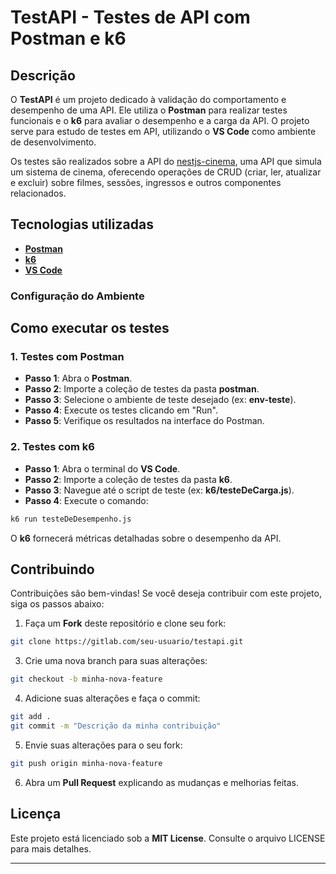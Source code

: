 # TestAPI - Testes de API com Postman e k6

## Descrição

O **TestAPI** é um projeto dedicado à validação do comportamento e desempenho de uma API. Ele utiliza o **Postman** para realizar testes funcionais e o **k6** para avaliar o desempenho e a carga da API. O projeto serve para estudo de testes em API, utilizando o **VS Code** como ambiente de desenvolvimento.

Os testes são realizados sobre a API do [nestjs-cinema](https://github.com/juniorschmitz/nestjs-cinema/tree/main), uma API que simula um sistema de cinema, oferecendo operações de CRUD (criar, ler, atualizar e excluir) sobre filmes, sessões, ingressos e outros componentes relacionados.

## Tecnologias utilizadas

- **[Postman](https://www.postman.com/)**
- **[k6](https://k6.io/)**
- **[VS Code](https://code.visualstudio.com/)**

### Configuração do Ambiente

## Como executar os testes

### 1. Testes com Postman

- **Passo 1**: Abra o **Postman**.
- **Passo 2**: Importe a coleção de testes da pasta **postman**.
- **Passo 3**: Selecione o ambiente de teste desejado (ex: **env-teste**).
- **Passo 4**: Execute os testes clicando em "Run".
- **Passo 5**: Verifique os resultados na interface do Postman.

### 2. Testes com k6

- **Passo 1**: Abra o terminal do **VS Code**.
- **Passo 2**: Importe a coleção de testes da pasta **k6**.
- **Passo 3**: Navegue até o script de teste (ex: **k6/testeDeCarga.js**).
- **Passo 4**: Execute o comando:

```bash
k6 run testeDeDesempenho.js
```

O **k6** fornecerá métricas detalhadas sobre o desempenho da API.


## Contribuindo

Contribuições são bem-vindas! Se você deseja contribuir com este projeto, siga os passos abaixo:

1. Faça um **Fork** deste repositório e clone seu fork:
   
```bash
git clone https://gitlab.com/seu-usuario/testapi.git
```

3. Crie uma nova branch para suas alterações:
   
```bash
git checkout -b minha-nova-feature
```

4. Adicione suas alterações e faça o commit:
   
```bash
git add .
git commit -m "Descrição da minha contribuição"
```

5. Envie suas alterações para o seu fork:
   
```bash
git push origin minha-nova-feature
```

6. Abra um **Pull Request** explicando as mudanças e melhorias feitas.

## Licença

Este projeto está licenciado sob a **MIT License**. Consulte o arquivo LICENSE para mais detalhes.

---

